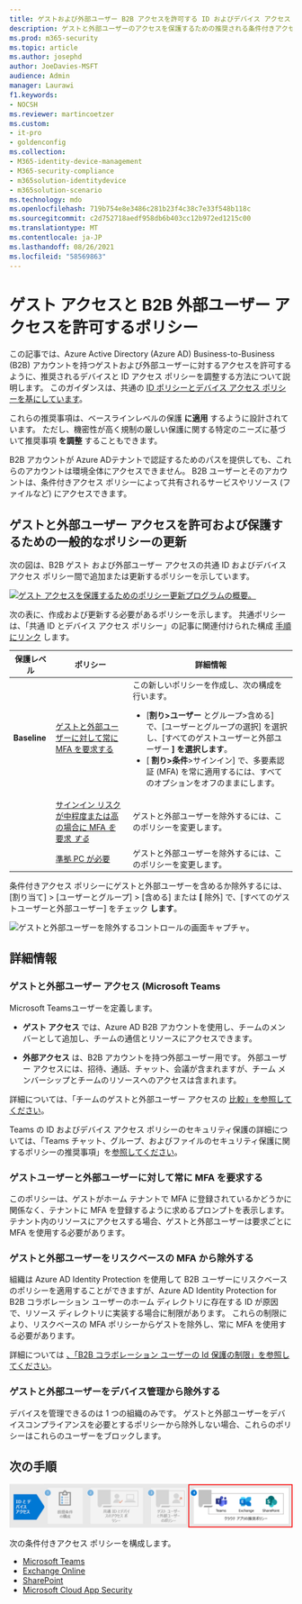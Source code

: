 ```yaml
---
title: ゲストおよび外部ユーザー B2B アクセスを許可する ID およびデバイス アクセス ポリシー - エンタープライズ Microsoft 365の|Microsoft Docs
description: ゲストと外部ユーザーのアクセスを保護するための推奨される条件付きアクセスと関連するポリシーについて説明します。
ms.prod: m365-security
ms.topic: article
ms.author: josephd
author: JoeDavies-MSFT
audience: Admin
manager: Laurawi
f1.keywords:
- NOCSH
ms.reviewer: martincoetzer
ms.custom:
- it-pro
- goldenconfig
ms.collection:
- M365-identity-device-management
- M365-security-compliance
- m365solution-identitydevice
- m365solution-scenario
ms.technology: mdo
ms.openlocfilehash: 719b754e8e3486c281b23f4c38c7e33f548b118c
ms.sourcegitcommit: c2d752718aedf958db6b403cc12b972ed1215c00
ms.translationtype: MT
ms.contentlocale: ja-JP
ms.lasthandoff: 08/26/2021
ms.locfileid: "58569863"
---
```

# <a name="policies-for-allowing-guest-access-and-b2b-external-user-access"></a>ゲスト アクセスと B2B 外部ユーザー アクセスを許可するポリシー

この記事では、Azure Active Directory (Azure AD) Business-to-Business (B2B) アカウントを持つゲストおよび外部ユーザーに対するアクセスを許可するように、推奨されるデバイスと ID アクセス ポリシーを調整する方法について説明します。 このガイダンスは、共通の [ID ポリシーとデバイス アクセス ポリシーを基にしています](identity-access-policies.md)。

これらの推奨事項は、ベースラインレベルの保護 **に適用** するように設計されています。 ただし、機密性が高く規制の厳しい保護に関する特定のニーズに基づいて推奨事項 **を調整** することもできます。

B2B アカウントが Azure ADテナントで認証するためのパスを提供しても、これらのアカウントは環境全体にアクセスできません。 B2B ユーザーとそのアカウントは、条件付きアクセス ポリシーによって共有されるサービスやリソース (ファイルなど) にアクセスできます。

## <a name="updating-the-common-policies-to-allow-and-protect-guests-and-external-user-access"></a>ゲストと外部ユーザー アクセスを許可および保護するための一般的なポリシーの更新

次の図は、B2B ゲスト および外部ユーザー アクセスの共通 ID およびデバイス アクセス ポリシー間で追加または更新するポリシーを示しています。

[![ゲスト アクセスを保護するためのポリシー更新プログラムの概要。](../../media/microsoft-365-policies-configurations/identity-access-ruleset-guest.png)](https://github.com/MicrosoftDocs/microsoft-365-docs/raw/public/microsoft-365/media/microsoft-365-policies-configurations/identity-access-ruleset-guest.png)

次の表に、作成および更新する必要があるポリシーを示します。 共通ポリシーは、「共通 ID とデバイス アクセス ポリシー」の記事に関連付けられた構成 [手順にリンク](identity-access-policies.md) します。

|保護レベル|ポリシー|詳細情報|
|---|---|---|
|**Baseline**|[ゲストと外部ユーザーに対して常に MFA を要求する](identity-access-policies.md#require-mfa-based-on-sign-in-risk)|この新しいポリシーを作成し、次の構成を行います。 <ul><li>[**割り>ユーザー** とグループ>含める] で、[ユーザーとグループの選択] を選択し、[すべてのゲストユーザーと外部ユーザー **] を選択します**。</li><li>[ **割り>条件**>サインイン] で、多要素認証 (MFA) を常に適用するには、すべてのオプションをオフのままにします。</li></ul>|
||[サインイン リスクが中程度または高の場合に MFA *を* 要求 *する*](identity-access-policies.md#require-mfa-based-on-sign-in-risk)|ゲストと外部ユーザーを除外するには、このポリシーを変更します。|
||[準拠 PC が必要](identity-access-policies.md#require-compliant-pcs-but-not-compliant-phones-and-tablets)|ゲストと外部ユーザーを除外するには、このポリシーを変更します。|

条件付きアクセス ポリシーにゲストと外部ユーザーを含めるか除外するには、[割り当て] > [ユーザーとグループ] > [含める] または **[** 除外] で、[すべてのゲストユーザーと外部ユーザー] をチェック **します**。

![ゲストと外部ユーザーを除外するコントロールの画面キャプチャ。](../../media/microsoft-365-policies-configurations/identity-access-exclude-guests-ui.png)

## <a name="more-information"></a>詳細情報

### <a name="guests-and-external-user-access-with-microsoft-teams"></a>ゲストと外部ユーザー アクセス (Microsoft Teams

Microsoft Teamsユーザーを定義します。

- **ゲスト アクセス** では、Azure AD B2B アカウントを使用し、チームのメンバーとして追加し、チームの通信とリソースにアクセスできます。

- **外部アクセス** は、B2B アカウントを持つ外部ユーザー用です。 外部ユーザー アクセスには、招待、通話、チャット、会議が含まれますが、チーム メンバーシップとチームのリソースへのアクセスは含まれます。

詳細については、「チームのゲストと外部ユーザー アクセスの [比較」を参照してください](/microsoftteams/communicate-with-users-from-other-organizations#compare-external-and-guest-access)。

Teams の ID およびデバイス アクセス ポリシーのセキュリティ保護の詳細については、「Teams チャット、グループ、およびファイルのセキュリティ保護に関するポリシーの推奨事項」を[参照してください](teams-access-policies.md)。

### <a name="require-mfa-always-for-guest-and-external-users"></a>ゲストユーザーと外部ユーザーに対して常に MFA を要求する

このポリシーは、ゲストがホーム テナントで MFA に登録されているかどうかに関係なく、テナントに MFA を登録するように求めるプロンプトを表示します。 テナント内のリソースにアクセスする場合、ゲストと外部ユーザーは要求ごとに MFA を使用する必要があります。

### <a name="excluding-guests-and-external-users-from-risk-based-mfa"></a>ゲストと外部ユーザーをリスクベースの MFA から除外する

組織は Azure AD Identity Protection を使用して B2B ユーザーにリスクベースのポリシーを適用することができますが、Azure AD Identity Protection for B2B コラボレーション ユーザーのホーム ディレクトリに存在する ID が原因で、リソース ディレクトリに実装する場合に制限があります。 これらの制限により、リスクベースの MFA ポリシーからゲストを除外し、常に MFA を使用する必要があります。

詳細については [、「B2B コラボレーション ユーザーの Id 保護の制限」を参照してください](/azure/active-directory/identity-protection/concept-identity-protection-b2b#limitations-of-identity-protection-for-b2b-collaboration-users)。

### <a name="excluding-guests-and-external-users-from-device-management"></a>ゲストと外部ユーザーをデバイス管理から除外する

デバイスを管理できるのは 1 つの組織のみです。 ゲストと外部ユーザーをデバイスコンプライアンスを必要とするポリシーから除外しない場合、これらのポリシーはこれらのユーザーをブロックします。

## <a name="next-step"></a>次の手順

![手順 4: クラウド アプリとMicrosoft 365のポリシー Microsoft Cloud App Security。](../../media/microsoft-365-policies-configurations/identity-device-access-steps-next-step-4.png)

次の条件付きアクセス ポリシーを構成します。

- [Microsoft Teams](teams-access-policies.md)
- [Exchange Online](secure-email-recommended-policies.md)
- [SharePoint](sharepoint-file-access-policies.md)
- [Microsoft Cloud App Security](mcas-saas-access-policies.md)
 